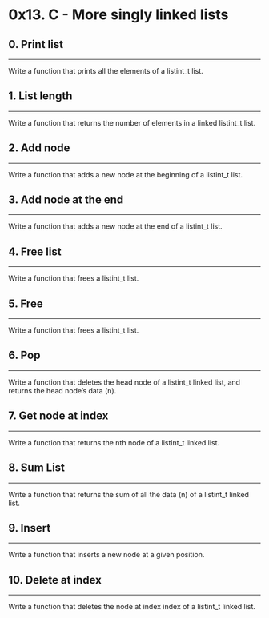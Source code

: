 # 0x13. C - More singly linked lists
## 0. Print list
***
Write a function that prints all the elements of a listint_t list.

## 1. List length
***
Write a function that returns the number of elements in a linked listint_t list.

## 2. Add node
***
Write a function that adds a new node at the beginning of a listint_t list.

## 3. Add node at the end
***
Write a function that adds a new node at the end of a listint_t list.

## 4. Free list
***
Write a function that frees a listint_t list.

## 5. Free
***
Write a function that frees a listint_t list.

## 6. Pop
***
Write a function that deletes the head node of a listint_t linked list, and returns the head node’s data (n).

## 7. Get node at index 
***
Write a function that returns the nth node of a listint_t linked list.

## 8. Sum List
***
Write a function that returns the sum of all the data (n) of a listint_t linked list.

## 9. Insert
***
Write a function that inserts a new node at a given position.


## 10. Delete at index
***
Write a function that deletes the node at index index of a listint_t linked list.
